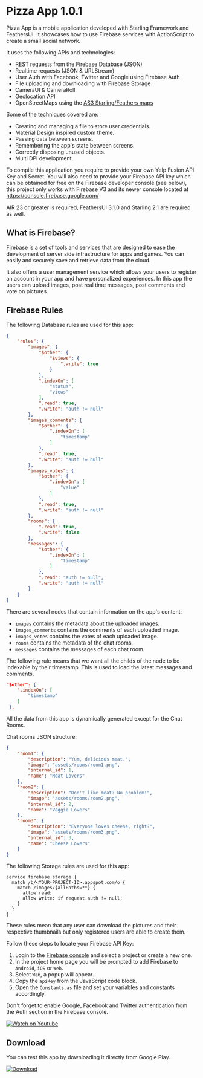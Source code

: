 # Pizza App 1.0.1

Pizza App is a mobile application developed with Starling Framework and FeathersUI. It showcases how to use Firebase services with ActionScript to create a small social network.

It uses the following APIs and technologies:

* REST requests from the Firebase Database (JSON)
* Realtime requests (JSON & URLStream)
* User Auth with Facebook, Twitter and Google using Firebase Auth
* File uploading and downloading with Firebase Storage
* CameraUI & CameraRoll
* Geolocation API
* OpenStreetMaps using the [AS3 Starling/Feathers maps](https://github.com/ZwickTheGreat/feathers-maps)

Some of the techniques covered are:

* Creating and managing a file to store user credentials.
* Material Design inspired custom theme.
* Passing data between screens.
* Remembering the app's state between screens.
* Correctly disposing unused objects.
* Multi DPI development.

To compile this application you require to provide your own Yelp Fusion API Key and Secret. You will also need to provide your Firebase API key which can be obtained for free on the Firebase developer console (see below), this project only works with Firebase V3 and its newer console located at https://console.firebase.google.com/ 

AIR 23 or greater is required, FeathersUI 3.1.0 and Starling 2.1 are required as well.

## What is Firebase?

Firebase is a set of tools and services that are designed to ease the development of server side infrastructure for apps and games. You can easily and securely save and retrieve data from the cloud.

It also offers a user management service which allows your users to register an account in your app and have personalized experiences.
In this app the users can upload images, post real time messages, post comments and vote on pictures.

## Firebase Rules

The following Database rules are used for this app:

```json
{
    "rules": {
        "images": {
            "$other": {
                "$views": {
                    ".write": true
                }
            },
            ".indexOn": [
                "status",
                "views"
            ],
            ".read": true,
            ".write": "auth != null"
        },
        "images_comments": {
            "$other": {
                ".indexOn": [
                    "timestamp"
                ]
            },
            ".read": true,
            ".write": "auth != null"
        },
        "images_votes": {
            "$other": {
                ".indexOn": [
                    "value"
                ]
            },
            ".read": true,
            ".write": "auth != null"
        },
        "rooms": {
            ".read": true,
            ".write": false
        },
        "messages": {
            "$other": {
                ".indexOn": [
                    "timestamp"
                ]
            },
            ".read": "auth != null",
            ".write": "auth != null"
        }
    }
}
```

There are several nodes that contain information on the app's content: 

* `images` contains the metadata about the uploaded images.
* `images_comments` contains the comments of each uploaded image.
* `images_votes` contains the votes of each uploaded image.
* `rooms` contains the metadata of the chat rooms.
* `messages` contains the messages of each chat room.

The following rule means that we want all the childs of the node to be indexable by their timestamp. This is used to load the latest messages and comments.

```json
"$other": {
    ".indexOn": [
        "timestamp"
    ]
 },
```

All the data from this app is dynamically generated except for the Chat Rooms.

Chat rooms JSON structure:

```json
{
    "room1": {
        "description": "Yum, delicious meat.",
        "image": "assets/rooms/room1.png",
        "internal_id": 1,
        "name": "Meat Lovers"
    },
    "room2": {
        "description": "Don't like meat? No problem!",
        "image": "assets/rooms/room2.png",
        "internal_id": 2,
        "name": "Veggie Lovers"
    },
    "room3": {
        "description": "Everyone loves cheese, right?",
        "image": "assets/rooms/room3.png",
        "internal_id": 3,
        "name": "Cheese Lovers"
    }
}
```

The following Storage rules are used for this app:

```
service firebase.storage {
  match /b/<YOUR-PROJECT-ID>.appspot.com/o {
    match /images/{allPaths=**} {
      allow read;
      allow write: if request.auth != null;
    }   
  }
}
```

These rules mean that any user can download the pictures and their respective thumbnails but only registered users are able to create them.

Follow these steps to locate your Firebase API Key:

1. Login to the [Firebase console](https://console.firebase.google.com/) and select a project or create a new one.
2. In the project home page you will be prompted to add Firebase to `Android`, `iOS` or `Web`.
3. Select `Web`, a popup will appear.
4. Copy the `apiKey` from the JavaScript code block.
5. Open the `Constants.as` file and set your variables and constants accordingly.

Don't forget to enable Google, Facebook and Twitter authentication from the Auth section in the Firebase console.

[![Watch on Youtube](http://i.imgur.com/pVtSIr0.png)](https://www.youtube.com/watch?v=klJvYV7Twv8)

## Download

You can test this app by downloading it directly from Google Play.

[![Download](http://i.imgur.com/He0deVa.png)](https://play.google.com/store/apps/details?id=air.im.phantom.pizza)